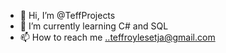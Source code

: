 - 👋 Hi, I’m @TeffProjects
- 🌱 I’m currently learning C# and SQL
- 📫 How to reach me ..teffroylesetja@gmail.com 


<!---
TeffProjects/TeffProjects is a ✨ special ✨ repository because its `README.md` (this file) appears on your GitHub profile.
You can click the Preview link to take a look at your changes.
--->
